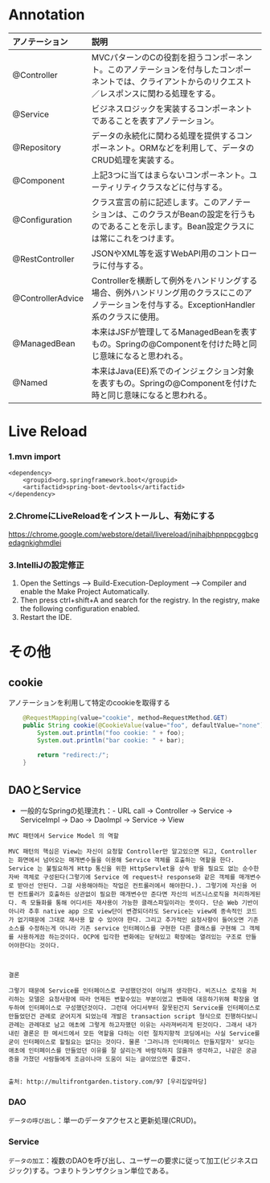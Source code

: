 # Annotation
| アノテーション | 説明 |
|:-------------|:-------------|
| @Controller |	MVCパターンのCの役割を担うコンポーネント。このアノテーションを付与したコンポーネントでは、クライアントからのリクエスト／レスポンスに関わる処理をする。 |
| @Service | ビジネスロジックを実装するコンポーネントであることを表すアノテーション。 |
| @Repository |	データの永続化に関わる処理を提供するコンポーネント。ORMなどを利用して、データのCRUD処理を実装する。 |
| @Component | 上記3つに当てはまらないコンポーネント。ユーティリティクラスなどに付与する。 |
| @Configuration | クラス宣言の前に記述します。このアノテーションは、このクラスがBeanの設定を行うものであることを示します。Bean設定クラスには常にこれをつけます。 |
| @RestController | JSONやXML等を返すWebAPI用のコントローラに付与する。 |
| @ControllerAdvice | Controllerを横断して例外をハンドリングする場合、例外ハンドリング用のクラスにこのアノテーションを付与する。ExceptionHandler系のクラスに使用。 |
| @ManagedBean | 本来はJSFが管理してるManagedBeanを表すもの。Springの@Componentを付けた時と同じ意味になると思われる。 |
| @Named | 本来はJava(EE)系でのインジェクション対象を表すもの。Springの@Componentを付けた時と同じ意味になると思われる。 |


# Live Reload
### 1.mvn import
```Text
<dependency>
    <groupid>org.springframework.boot</groupid>
    <artifactid>spring-boot-devtools</artifactid>
</dependency>
```
### 2.ChromeにLiveReloadをインストールし、有効にする
https://chrome.google.com/webstore/detail/livereload/jnihajbhpnppcggbcgedagnkighmdlei

### 3.IntelliJの設定修正
1. Open the Settings --> Build-Execution-Deployment --> Compiler and enable the Make Project Automatically.
2. Then press ctrl+shift+A and search for the registry. In the registry, make the following configuration enabled.
3. Restart the IDE.


# その他
## cookie
アノテーションを利用して特定のcookieを取得する
```Java
    @RequestMapping(value="cookie", method=RequestMethod.GET)
    public String cookie(@CookieValue(value="foo", defaultValue="none") String foo, @CookieValue(value="bar", defaultValue="0") int bar) {
        System.out.println("foo cookie: " + foo);
        System.out.println("bar cookie: " + bar);
        
        return "redirect:/";
    }
```

## DAOとService
- 一般的なSpringの処理流れ：- URL call -> Controller -> Service -> ServiceImpl -> Dao -> DaoImpl -> Service -> View

```
MVC 패턴에서 Service Model 의 역할

MVC 패턴의 핵심은 View는 자신이 요청할 Controller만 알고있으면 되고, Controller는 화면에서 넘어오는 매개변수들을 이용해 Service 객체를 호출하는 역할을 한다. Service 는 불필요하게 Http 통신을 위한 HttpServlet을 상속 받을 필요도 없는 순수한 자바 객체로 구성된다(그렇기에 Service 에 request나 response와 같은 객체를 매개변수로 받아선 안된다. 그걸 사용해야하는 작업은 컨트롤러에서 해야한다.). 그렇기에 자신을 어떤 컨트롤러가 호출하든 상관없이 필요한 매개변수만 준다면 자신의 비즈니스로직을 처리하게된다. 즉 모듈화를 통해 어디서든 재사용이 가능한 클래스파일이라는 뜻이다. 단순 Web 기반이 아니라 추후 native app 으로 view단이 변경되더라도 Service는 view에 종속적인 코드가 없기때문에 그대로 재사용 할 수 있어야 한다. 그리고 추가적인 요청사항이 들어오면 기존 소스를 수정하는게 아니라 기존 service 인터페이스를 구현한 다른 클래스를 구현해 그 객체를 사용하게끔 하는것이다. OCP에 입각한 변화에는 닫혀있고 확장에는 열려있는 구조로 만들어야한다는 것이다.



결론

그렇기 때문에 Service를 인터페이스로 구성했던것이 아닐까 생각한다. 비즈니스 로직을 처리하는 모델은 요청사항에 따라 언제든 변할수있는 부분이었고 변화에 대응하기위해 확장을 염두하여 인터페이스로 구성했던것이다. 그런데 어디서부터 잘못된건지 Service를 인터페이스로 만들었던건 관례로 굳어지게 되었는데 개발은 transaction script 형식으로 진행하다보니 관례는 관례대로 남고 애초에 그렇게 하고자했던 이유는 사라져버리게 된것이다. 그래서 내가 내린 결론은 한 메서드에서 모든 역할을 다하는 이런 절차지향적 코딩에서는 사실 Service를 굳이 인터페이스로 할필요는 없다는 것이다. 물론 '그러니까 인터페이스 만들지말자' 보다는 애초에 인터페이스를 만들었던 이유를 잘 살리는게 바람직하지 않을까 생각하고, 나같은 궁금증을 가졌던 사람들에게 조금이나마 도움이 되는 글이었으면 좋겠다.


출처: http://multifrontgarden.tistory.com/97 [우리집앞마당]
```

### DAO
`データの呼び出し`：単一のデータアクセスと更新処理(CRUD)。

### Service
`データの加工`：複数のDAOを呼び出し、ユーザーの要求に従って加工(ビジネスロジック)する。つまりトランザクション単位である。

